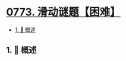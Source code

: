 # [0773. 滑动谜题【困难】](https://github.com/Tdahuyou/TNotes.leetcode/tree/main/notes/0773.%20%E6%BB%91%E5%8A%A8%E8%B0%9C%E9%A2%98%E3%80%90%E5%9B%B0%E9%9A%BE%E3%80%91)

<!-- region:toc -->

- [1. 📝 概述](#1--概述)

<!-- endregion:toc -->

## 1. 📝 概述
